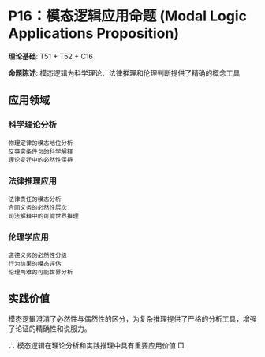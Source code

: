 # P16：模态逻辑应用命题 (Modal Logic Applications Proposition)  

**理论基础**: T51 + T52 + C16  

**命题陈述**: 模态逻辑为科学理论、法律推理和伦理判断提供了精确的概念工具  

## 应用领域  

### 科学理论分析  
```  
物理定律的模态地位分析  
反事实条件句的科学解释  
理论变迁中的必然性保持  
```  

### 法律推理应用  
```  
法律责任的模态分析  
合同义务的必然性层次  
司法解释中的可能世界推理  
```  

### 伦理学应用  
```  
道德义务的必然性分级  
行为结果的模态评估  
伦理两难的可能世界分析  
```  

## 实践价值  

模态逻辑澄清了必然性与偶然性的区分，为复杂推理提供了严格的分析工具，增强了论证的精确性和说服力。  

∴ 模态逻辑在理论分析和实践推理中具有重要应用价值 □  